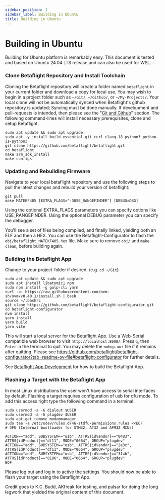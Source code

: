 ```yaml
---
sidebar_position: 1
sidebar_label: Building in Ubuntu
title: Building in Ubuntu
---
```


# Building in Ubuntu

Building for Ubuntu platform is remarkably easy.
This document is tested and based on Ubuntu 24.04 LTS release and can also be used for WSL.

### Clone Betaflight Repository and Install Toolchain

Cloning the Betaflight repository will create a folder named `betaflight` in your current folder and download a copy for local use. You may wish to begin in a project folder such as `~/Git/`, `~/Github/`, or `~/My-Projects/`. Your local clone will not be automatically synced when Betaflight's github repository is updated; Syncing must be done manually. If development and pull-requests is intended, then please see the "[Git and Github](../Git)" section. The following command-lines will install necessary prerequisites, clone and setup Betaflight.

```
sudo apt update && sudo apt upgrade
sudo apt -y install build-essential git curl clang-18 python3 python-is-python3
git clone https://github.com/betaflight/betaflight.git
cd betaflight
make arm_sdk_install
make configs
```

### Updating and Rebuilding Firmware

Navigate to your local betaflight repository and use the following steps to pull the latest changes and rebuild your version of betaflight:

```
git pull
make MATEKF405 [EXTRA_FLAGS="-DUSE_RANGEFINDER"] [DEBUG=DBG]
```

Using the optional EXTRA_FLAGS parameters you can specify options like USE_RANGEFINDER.
Using the optional DEBUG parameter you can specify the debugger.

You'll see a set of files being compiled, and finally linked, yielding both an ELF and then a HEX.
You can use the Betaflight-Configurator to flash the `obj/betaflight_MATEKF405.hex` file.
Make sure to remove `obj/` and `make clean`, before building again.

### Building the Betaflight App

Change to your project-folder if desired. (e.g. `cd ~/Git`)

```
sudo apt update && sudo apt upgrade
sudo apt install libatomic1 npm
sudo npm install -g gulp-cli yarn
curl -o- https://raw.githubusercontent.com/nvm-sh/nvm/v0.40.1/install.sh | bash
source ~/.bashrc
git clone https://github.com/betaflight/betaflight-configurator.git
cd betaflight-configurator
nvm install
yarn install
yarn build
yarn vite
```

This will start a local server for the Betaflight App. Use a Web-Serial compatible web browser to visit `http://localhost:8000/`. Press `q`, then `Enter` in the terminal to quit. You may delete the `nohup.out` file if it remains after quitting. Please see https://github.com/betaflight/betaflight-configurator?tab=readme-ov-file#betaflight-configurator for further details.

See [Betaflight App Development](https://github.com/betaflight/betaflight-configurator#development) for how to build the Betaflight App.

### Flashing a Target with the Betaflight App

In most Linux distributions the user won't have access to serial interfaces by default. Flashing a target requires configuration of usb for dfu mode. To add this access right type the following command in a terminal:

```
sudo usermod -a -G dialout $USER
sudo usermod -a -G plugdev $USER
sudo apt-get remove modemmanager
sudo tee -a /etc/udev/rules.d/46-stdfu-permissions.rules <<EOF
# DFU (Internal bootloader for STM32, AT32 and APM32 MCUs)

ACTION=="add", SUBSYSTEM=="usb", ATTRS{idVendor}=="0483", ATTRS{idProduct}=="df11", MODE="0664", GROUP="plugdev"
ACTION=="add", SUBSYSTEM=="usb", ATTRS{idVendor}=="2e3c", ATTRS{idProduct}=="df11", MODE="0664", GROUP="plugdev"
ACTION=="add", SUBSYSTEM=="usb", ATTRS{idVendor}=="314b", ATTRS{idProduct}=="0106", MODE="0664", GROUP="plugdev"
EOF
```

Please log out and log in to active the settings. You should now be able to flash your target using the Betaflight App.

Credit goes to K.C. Budd, AKfreak for testing, and pulsar for doing the long legwork that yielded the original content of this document.
